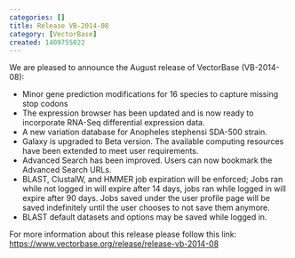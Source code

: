 ```yaml
---
categories: []
title: Release VB-2014-08
category: [VectorBase]
created: 1409755022
---
```

We are pleased to announce the August release of VectorBase (VB-2014-08):
<ul> <li>Minor gene prediction modifications for 16 species to capture missing stop codons</li> <li>The expression browser has been updated and is now ready to incorporate RNA-Seq differential expression data.</li><li>A new variation database for Anopheles stephensi SDA-500 strain.</li><li>Galaxy is upgraded to Beta version. The available computing resources have been extended to meet user requirements.</li><li>Advanced Search has been improved. Users can now bookmark the Advanced Search URLs.</li><li>BLAST, ClustalW, and HMMER job expiration will be enforced; Jobs ran while not logged in will expire after 14 days, jobs ran while logged in will expire after 90 days. Jobs saved under the user profile page will be saved indefinitely until the user chooses to not save them anymore.</li> <li>BLAST default datasets and options may be saved while logged in.</li></ul>

For more information about this release please follow this link: https://www.vectorbase.org/release/release-vb-2014-08
